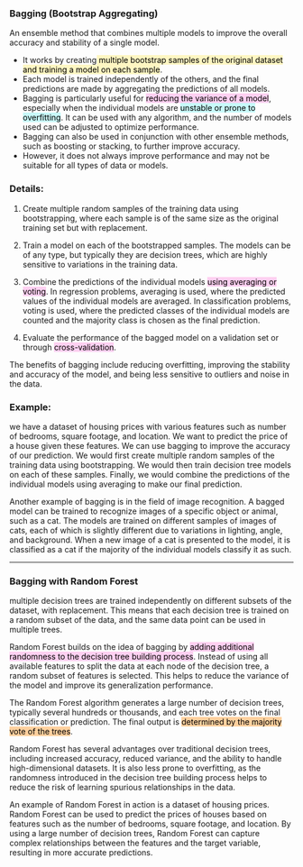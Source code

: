 
### Bagging (Bootstrap Aggregating)

An ensemble method that combines multiple models to improve the overall accuracy and stability of a single model. 

- It works by creating<mark style="background: #FFF3A3A6;"> multiple bootstrap samples of the original dataset and training a model on each sample</mark>.
- Each model is trained independently of the others, and the final predictions are made by aggregating the predictions of all models. 
- Bagging is particularly useful for <mark style="background: #FFB8EBA6;">reducing the variance of a model</mark>, especially when the individual models are <mark style="background: #ABF7F7A6;">unstable or prone to overfitting</mark>. It can be used with any algorithm, and the number of models used can be adjusted to optimize performance. 
- Bagging can also be used in conjunction with other ensemble methods, such as boosting or stacking, to further improve accuracy. 
- However, it does not always improve performance and may not be suitable for all types of data or models.

### Details:
1.  Create multiple random samples of the training data using bootstrapping, where each sample is of the same size as the original training set but with replacement.
    
2.  Train a model on each of the bootstrapped samples. The models can be of any type, but typically they are decision trees, which are highly sensitive to variations in the training data.
    
3.  Combine the predictions of the individual models <mark style="background: #FFB8EBA6;">using averaging or voting</mark>. In regression problems, averaging is used, where the predicted values of the individual models are averaged. In classification problems, voting is used, where the predicted classes of the individual models are counted and the majority class is chosen as the final prediction.
    
4.  Evaluate the performance of the bagged model on a validation set or through <mark style="background: #FFB8EBA6;">cross-validation</mark>.

The benefits of bagging include reducing overfitting, improving the stability and accuracy of the model, and being less sensitive to outliers and noise in the data.

### Example:

we have a dataset of housing prices with various features such as number of bedrooms, square footage, and location. We want to predict the price of a house given these features. We can use bagging to improve the accuracy of our prediction. We would first create multiple random samples of the training data using bootstrapping. We would then train decision tree models on each of these samples. Finally, we would combine the predictions of the individual models using averaging to make our final prediction.

Another example of bagging is in the field of image recognition. A bagged model can be trained to recognize images of a specific object or animal, such as a cat. The models are trained on different samples of images of cats, each of which is slightly different due to variations in lighting, angle, and background. When a new image of a cat is presented to the model, it is classified as a cat if the majority of the individual models classify it as such.

---

### Bagging with Random Forest

multiple decision trees are trained independently on different subsets of the dataset, with replacement. This means that each decision tree is trained on a random subset of the data, and the same data point can be used in multiple trees.

Random Forest builds on the idea of bagging by <mark style="background: #FFB8EBA6;">adding additional randomness to the decision tree building process</mark>. Instead of using all available features to split the data at each node of the decision tree, a random subset of features is selected. This helps to reduce the variance of the model and improve its generalization performance.

The Random Forest algorithm generates a large number of decision trees, typically several hundreds or thousands, and each tree votes on the final classification or prediction. The final output is <mark style="background: #FFB86CA6;">determined by the majority vote of the trees</mark>.

Random Forest has several advantages over traditional decision trees, including increased accuracy, reduced variance, and the ability to handle high-dimensional datasets. It is also less prone to overfitting, as the randomness introduced in the decision tree building process helps to reduce the risk of learning spurious relationships in the data.

An example of Random Forest in action is a dataset of housing prices. Random Forest can be used to predict the prices of houses based on features such as the number of bedrooms, square footage, and location. By using a large number of decision trees, Random Forest can capture complex relationships between the features and the target variable, resulting in more accurate predictions.